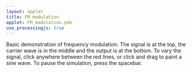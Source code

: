 ```yaml
---
layout: applet
title: FM modulation
applet: FM_modulation.pde
use_processingjs: true
---
```


Basic demonstration of frequency modulation.  The signal is at the top,
the carrier wave is in the middle and the output is at the bottom.  To
vary the signal, click anywhere between the red lines, or click and drag
to paint a sine wave.  To pause the simulation, press the spacebar.

